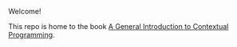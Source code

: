 Welcome!

This repo is home to the book [A General Introduction to Contextual Programming](https://rede.gitbook.io/a-general-introduction-to-contextual-programming/).
